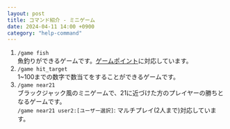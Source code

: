 ```yaml
---
layout: post
title: コマンド紹介 - ミニゲーム
date: 2024-04-11 14:00 +0900
category: "help-command"
---
```


1. `/game fish`<br>魚釣りができるゲームです。<a href="https://help.sina-chan.com/category/faq/gamepoint" class="a-orange">ゲームポイント</a>に対応しています。
2. `/game hit_target`<br>1~100までの数字で数当てをすることができるゲームです。
3. `/game near21`<br>ブラックジャック風のミニゲームで、21に近づけた方のプレイヤーの勝ちとなるゲームです。<br>`/game near21 user2:[ユーザー選択]`: マルチプレイ(2人まで)対応しています。
